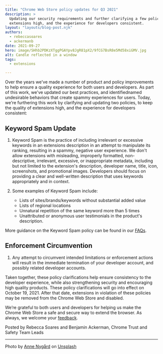 ```yaml
---
title: "Chrome Web Store policy updates for Q3 2021"
description: >
  Updating our security requirements and further clarifying a few policies to keep the quality of
  extensions high, and the experience for developers consistent.
layout: "layouts/blog-post.njk"
authors:
  - rebeccasoares
  - ackermanb
date: 2021-09-27
hero: image/SHhb2PDKzXTggPGAYpv8JgR81pX2/9fCG7BsR8e5Md58xiGMV.jpg
alt: Candle reflected in a window
tags:
  - extensions

---
```


Over the years we've made a number of product and policy improvements to help ensure a quality
experience for both users and developers. As part of this work, we've updated our best practices,
and identifiednamed undesirable behaviors that create spammy experiences for users. Today, we're
furthering this work by clarifying and updating two policies, to keep the quality of extensions
high, and the experience for developers consistent:

## Keyword Spam Update

1.  Keyword Spam is the practice of including irrelevant or excessive keywords in an extensions
    description in an attempt to manipulate its ranking, resulting in a spammy, negative user
    experience. We don't allow extensions with misleading, improperly formatted, non-descriptive,
    irrelevant, excessive, or inappropriate metadata, including but not limited to the extension's
    description, developer name, title, icon, screenshots, and promotional images. Developers
    should focus on providing a clear and well-written description that uses keywords appropriately
    and in context.

2.  Some examples of Keyword Spam include:
    *   Lists of sites/brands/keywords without substantial added value
    *   Lists of regional locations
    *   Unnatural repetition of the same keyword more than 5 times
    *   Unattributed or anonymous user testimonials in the product's description.

More guidance on the Keyword Spam policy can be found in our [FAQs](/docs/webstore/spam-faq/).

## Enforcement Circumvention

1.  Any attempt to circumvent intended limitations or enforcement actions will result in the
    immediate termination of your developer account, and possibly related developer accounts.

Taken together, these policy clarifications help ensure consistency to the developer experience,
while also strengthening security and encouraging high quality products. These policy clarifications
will go into effect on October 19, 2021. After that date, extensions in violation of these policies
may be removed from the Chrome Web Store and disabled.

We’re grateful to both users and developers for helping us make the Chrome Web Store a safe and
secure way to extend the browser. As always, we welcome your
[feedback](https://support.google.com/chrome_webstore/contact/one_stop_support?hl=en).

Posted by Rebecca Soares and Benjamin Ackerman, Chrome Trust and Safety Team Leads

---

Photo by <a href="https://unsplash.com/@polarmermaid?utm_source=unsplash&utm_medium=referral&utm_content=creditCopyText">Anne Nygård</a> on <a href="https://unsplash.com/s/photos/clarify?utm_source=unsplash&utm_medium=referral&utm_content=creditCopyText">Unsplash</a>

